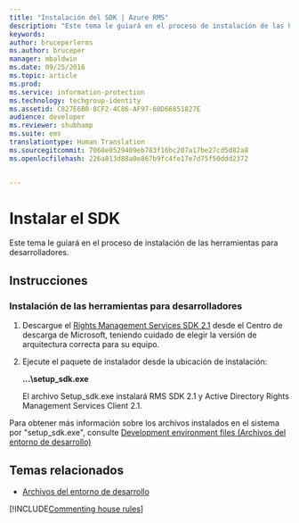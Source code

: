 ```yaml
---
title: "Instalación del SDK | Azure RMS"
description: "Este tema le guiará en el proceso de instalación de las herramientas para desarrolladores."
keywords: 
author: bruceperlerms
ms.author: bruceper
manager: mbaldwin
ms.date: 09/25/2016
ms.topic: article
ms.prod: 
ms.service: information-protection
ms.technology: techgroup-identity
ms.assetid: C827E6B8-8CF2-4C86-AF97-60D66851827E
audience: developer
ms.reviewer: shubhamp
ms.suite: ems
translationtype: Human Translation
ms.sourcegitcommit: 7068e0529409eb783f16bc207a17be27cd5d82a8
ms.openlocfilehash: 226a813d88a0e867b9fc4fe17e7d75f50ddd2372


---
```


# <a name="install-the-sdk"></a>Instalar el SDK

Este tema le guiará en el proceso de instalación de las herramientas para desarrolladores.

## <a name="instructions"></a>Instrucciones

### <a name="install-the-developer-tools"></a>Instalación de las herramientas para desarrolladores

1.  Descargue el [Rights Management Services SDK 2.1](http://www.microsoft.com/en-us/download/details.aspx?id=38397) desde el Centro de descarga de Microsoft, teniendo cuidado de elegir la versión de arquitectura correcta para su equipo.
2.  Ejecute el paquete de instalador desde la ubicación de instalación:

    **...\\setup\_sdk.exe**

    El archivo Setup\_sdk.exe instalará RMS SDK 2.1 y Active Directory Rights Management Services Client 2.1.

Para obtener más información sobre los archivos instalados en el sistema por "setup\_sdk.exe", consulte [Development environment files (Archivos del entorno de desarrollo)](sdk-elements.md)

## <a name="related-topics"></a>Temas relacionados

* [Archivos del entorno de desarrollo](sdk-elements.md)

[!INCLUDE[Commenting house rules](../includes/houserules.md)]


<!--HONumber=Jan17_HO1-->


